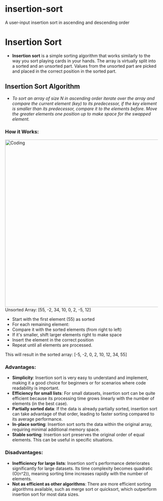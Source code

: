 # insertion-sort
A user-input insertion sort in ascending and descending order

<h1>Insertion Sort</h1>

- **Insertion sort** is a simple sorting algorithm that works similarly to the way you sort playing cards in your hands. The array is virtually split into a sorted and an unsorted part. Values from the unsorted part are picked and placed in the correct position in the sorted part.

<h2>Insertion Sort Algorithm</h2>

- *To sort an array of size N in ascending order iterate over the array and compare the current element (key) to its predecessor, if the key element is smaller than its predecessor, compare it to the elements before. Move the greater elements one position up to make space for the swapped element.*

<h3>How it Works: </h3>

<img align="right" alt="Coding" width="550" src="https://github.com/davenarchives/insertion-sort/assets/160004612/dcf0e975-2d6f-46fc-8a6b-fa3988bf84ee">

  Unsorted Array: [55, -2, 34, 10, 0, 2, -5, 12]
- Start with the first element (55) as sorted
- For each remaining element:
- Compare it with the sorted elements (from right to left)
- If it's smaller, shift larger elements right to make space
- Insert the element in the correct position
- Repeat until all elements are processed.

This will result in the sorted array: [-5, -2, 0, 2, 10, 12, 34, 55]

<h3>Advantages:</h3>

- **Simplicity**: Insertion sort is very easy to understand and implement, making it a good choice for beginners or for scenarios where code readability is important.
- **Efficiency for small lists**: For small datasets, insertion sort can be quite efficient because its processing time grows linearly with the number of elements (in the best case).
- **Partially sorted data**: If the data is already partially sorted, insertion sort can take advantage of that order, leading to faster sorting compared to its average performance.
- **In-place sorting**: Insertion sort sorts the data within the original array, requiring minimal additional memory space.
- **Stable sorting**: Insertion sort preserves the original order of equal elements. This can be useful in specific situations.

<h3>Disadvantages:</h3>

- **Inefficiency for large lists**: Insertion sort's performance deteriorates significantly for large datasets. Its time complexity becomes quadratic (O(n^2)), meaning sorting time increases rapidly with the number of elements.
- **Not as efficient as other algorithms**: There are more efficient sorting algorithms available, such as merge sort or quicksort, which outperform insertion sort for most data sizes.
